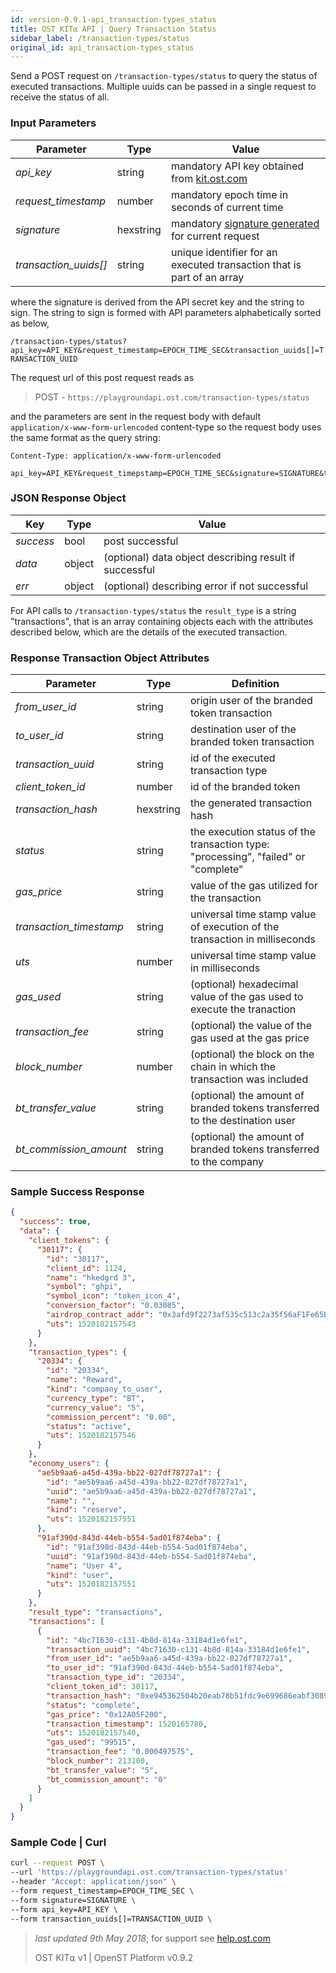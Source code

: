 ```yaml
---
id: version-0.9.1-api_transaction-types_status
title: OST KIT⍺ API | Query Transaction Status
sidebar_label: /transaction-types/status
original_id: api_transaction-types_status
---
```


Send a POST request on `/transaction-types/status` to query the status of executed transactions. Multiple uuids can be passed in a single request to receive the status of all.

### Input Parameters
| Parameter           | Type   | Value                                               |
|---------------------|--------|-----------------------------------------------------|
| _api_key_           | string    | mandatory API key obtained from [kit.ost.com](https://kit.ost.com) |
| _request_timestamp_ | number    | mandatory epoch time in seconds of current time |
| _signature_         | hexstring | mandatory [<u>signature generated</u>](2_98_API_AUTHENTICATION.md) for current request |
| _transaction_uuids[]_ | string | unique identifier for an executed transaction that is part of an array |

where the signature is derived from the API secret key and the string to sign. The string to sign is formed with API parameters alphabetically sorted as below,

`/transaction-types/status?api_key=API_KEY&request_timestamp=EPOCH_TIME_SEC&transaction_uuids[]=TRANSACTION_UUID`

The request url of this post request reads as

> POST - `https://playgroundapi.ost.com/transaction-types/status`

and the parameters are sent in the request body with default `application/x-www-form-urlencoded` content-type so the request body uses the same format as the query string:

```
Content-Type: application/x-www-form-urlencoded

api_key=API_KEY&request_timepstamp=EPOCH_TIME_SEC&signature=SIGNATURE&transaction_uuids[]=TRANSACTION_UUID

```

### JSON Response Object

| Key        | Type   | Value      |
|------------|--------|------------|
| _success_  | bool   | post successful |
| _data_     | object | (optional) data object describing result if successful   |
| _err_      | object | (optional) describing error if not successful |

For API calls to `/transaction-types/status` the `result_type` is a string "transactions", that is an array containing objects each with the attributes described below, which are the details of the executed transaction.

### Response Transaction Object Attributes

| Parameter           | Type   | Definition  |
|---------------------|--------|----------------------------------|
| _from_user_id_    | string | origin user of the branded token transaction   |
| _to_user_id_      | string | destination user of the branded token transaction  |
| _transaction_uuid_| string | id of the executed transaction type|
| _client_token_id_ | number | id of the branded token |
| _transaction_hash_ | hexstring | the generated transaction hash |
| _status_ | string | the execution status of the transaction type: "processing", "failed" or "complete" |
| _gas_price_ | string | value of the gas utilized for the transaction |
| _transaction_timestamp_  |string| universal time stamp value of execution of the transaction in milliseconds|
| _uts_  |number | universal time stamp value in  milliseconds|
| _gas_used_ | string | (optional) hexadecimal value of the gas used to execute the tranaction
| _transaction_fee_ | string | (optional) the value of the gas used at the gas price
| _block_number_ | number | (optional) the block on the chain in which the transaction was included
| _bt_transfer_value_ | string | (optional) the amount of branded tokens transferred to the destination user
| _bt_commission_amount_ | string | (optional) the amount of branded tokens transferred to the company

### Sample Success Response
```json
{
  "success": true,
  "data": {
    "client_tokens": {
      "30117": {
        "id": "30117",
        "client_id": 1124,
        "name": "hkedgrd 3",
        "symbol": "ghpi",
        "symbol_icon": "token_icon_4",
        "conversion_factor": "0.03085",
        "airdrop_contract_addr": "0x3afd9f2273af535c513c2a35f56aF1Fe65E1dBaA",
        "uts": 1520182157543
      }
    },
    "transaction_types": {
      "20334": {
        "id": "20334",
        "name": "Reward",
        "kind": "company_to_user",
        "currency_type": "BT",
        "currency_value": "5",
        "commission_percent": "0.00",
        "status": "active",
        "uts": 1520182157546
      }
    },
    "economy_users": {
      "ae5b9aa6-a45d-439a-bb22-027df78727a1": {
        "id": "ae5b9aa6-a45d-439a-bb22-027df78727a1",
        "uuid": "ae5b9aa6-a45d-439a-bb22-027df78727a1",
        "name": "",
        "kind": "reserve",
        "uts": 1520182157551
      },
      "91af390d-843d-44eb-b554-5ad01f874eba": {
        "id": "91af390d-843d-44eb-b554-5ad01f874eba",
        "uuid": "91af390d-843d-44eb-b554-5ad01f874eba",
        "name": "User 4",
        "kind": "user",
        "uts": 1520182157551
      }
    },
    "result_type": "transactions",
    "transactions": [
      {
        "id": "4bc71630-c131-4b8d-814a-33184d1e6fe1",
        "transaction_uuid": "4bc71630-c131-4b8d-814a-33184d1e6fe1",
        "from_user_id": "ae5b9aa6-a45d-439a-bb22-027df78727a1",
        "to_user_id": "91af390d-843d-44eb-b554-5ad01f874eba",
        "transaction_type_id": "20334",
        "client_token_id": 30117,
        "transaction_hash": "0xe945362504b20eab78b51fdc9e699686eabf3089d40ea57fe552d147ab11f1ba",
        "status": "complete",
        "gas_price": "0x12A05F200",
        "transaction_timestamp": 1520165780,
        "uts": 1520182157540,
        "gas_used": "99515",
        "transaction_fee": "0.000497575",
        "block_number": 213100,
        "bt_transfer_value": "5",
        "bt_commission_amount": "0"
      }
    ]
  }
}
```

### Sample Code | Curl
```bash
curl --request POST \
--url 'https://playgroundapi.ost.com/transaction-types/status'
--header "Accept: application/json" \
--form request_timestamp=EPOCH_TIME_SEC \
--form signature=SIGNATURE \
--form api_key=API_KEY \
--form transaction_uuids[]=TRANSACTION_UUID \
```

>_last updated 9th May 2018_; for support see [help.ost.com](help.ost.com)
>
> OST KIT⍺ v1 | OpenST Platform v0.9.2
